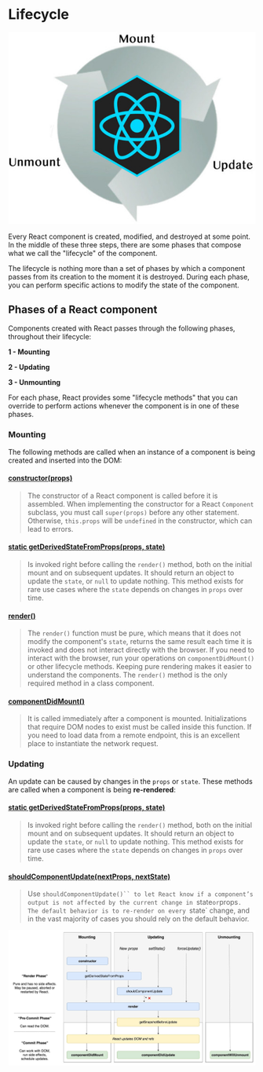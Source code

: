 # Lifecycle

![](/images/image_013.jpg)

Every React component is created, modified, and destroyed at some point. In the middle of these three steps, there are some phases that compose what we call the "lifecycle" of the component.

The lifecycle is nothing more than a set of phases by which a component passes from its creation to the moment it is destroyed. During each phase, you can perform specific actions to modify the state of the component.

## Phases of a React component

Components created with React passes through the following phases, throughout their lifecycle:

**1 - Mounting**

**2 - Updating**

**3 - Unmounting**

For each phase, React provides some "lifecycle methods" that you can override to perform actions whenever the component is in one of these phases.

### Mounting

The following methods are called when an instance of a component is being created and inserted into the DOM:

#### [constructor(props)](https://reactjs.org/docs/react-component.html#constructor)
> The constructor of a React component is called before it is assembled. When implementing the constructor for a React `Component` subclass, you must call `super(props)` before any other statement. Otherwise, `this.props` will be `undefined` in the constructor, which can lead to errors.

#### [static getDerivedStateFromProps(props, state)](https://reactjs.org/docs/react-component.html#static-getderivedstatefromprops)
> Is invoked right before calling the `render()` method, both on the initial mount and on subsequent updates. It should return an object to update the `state`, or `null` to update nothing. This method exists for rare use cases where the `state` depends on changes in `props` over time.

#### [render()](https://reactjs.org/docs/react-component.html#render)
> The `render()` function must be pure, which means that it does not modify the component's `state`, returns the same result each time it is invoked and does not interact directly with the browser. If you need to interact with the browser, run your operations on `componentDidMount()` or other lifecycle methods. Keeping pure rendering makes it easier to understand the components. The `render()` method is the only required method in a class component.

#### [componentDidMount()](https://reactjs.org/docs/react-component.html#componentdidmount)
> It is called immediately after a component is mounted. Initializations that require DOM nodes to exist must be called inside this function. If you need to load data from a remote endpoint, this is an excellent place to instantiate the network request.

### Updating

An update can be caused by changes in the `props` or `state`. These methods are called when a component is being **re-rendered**:

#### [static getDerivedStateFromProps(props, state)](https://reactjs.org/docs/react-component.html#static-getderivedstatefromprops)
> Is invoked right before calling the `render()` method, both on the initial mount and on subsequent updates. It should return an object to update the `state`, or `null` to update nothing. This method exists for rare use cases where the `state` depends on changes in `props` over time.

#### [shouldComponentUpdate(nextProps, nextState)](https://reactjs.org/docs/react-component.html#shouldcomponentupdate)
> Use `shouldComponentUpdate()`` to let React know if a component’s output is not affected by the current change in `state` or `props`. The default behavior is to re-render on every `state` change, and in the vast majority of cases you should rely on the default behavior.



![](/images/image_014.jpeg)
